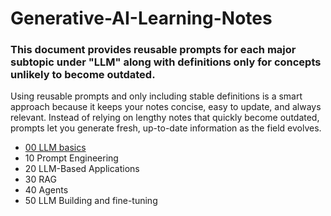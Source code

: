 # Generative-AI-Learning-Notes
### This document provides reusable prompts for each major subtopic under "LLM" along with definitions only for concepts unlikely to become outdated.

Using reusable prompts and only including stable definitions is a smart approach because it keeps your notes concise, easy to update, and always relevant. 
Instead of relying on lengthy notes that quickly become outdated, prompts let you generate fresh, up-to-date information as the field evolves.


- [00 LLM basics](https://github.com/vivek-bombatkar/Generative-AI-Learning-Notes/blob/main/00-LLM-Basics.md)
- 10 Prompt Engineering
- 20 LLM-Based Applications
- 30 RAG
- 40 Agents
- 50 LLM Building and fine-tuning
